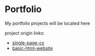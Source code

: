 # Portfolio
My portfolio projects will be located here

<p>project origin links:</p>
<ul>
  <li><a href="https://roadmap.sh/projects/single-page-cv">single-page-cv</a></li>
  <li><a href="https://roadmap.sh/projects/basic-html-website">basic-html-website</a></li>
</ul>

